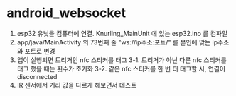 # android_websocket

1. esp32 유닛을 컴퓨터에 연결. Knurling_MainUnit 에 있는 esp32.ino 를 컴파일
2. app/java/MainActivity 의 73번째 줄  "ws://ip주소:포트/" 를 본인에 맞는 ip주소와 포트로 변경
3. 앱이 실행되면 트리거인 nfc 스티커를 태그
  3-1. 트리거가 아닌 다른 nfc 스티커를 태그 했을 때는 횟수가 초기화
  3-2. 같은 nfc 스티커를 한 번 더 태그할 시, 연결이 disconnected
4. IR 센서에서 거리 값을 다르게 해보면서 테스트
